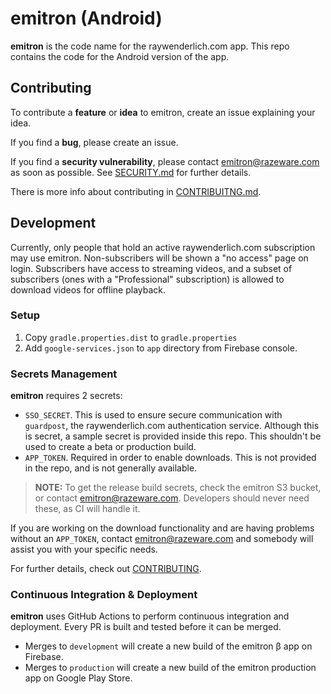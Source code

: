 # emitron (Android)

__emitron__ is the code name for the raywenderlich.com app. This repo contains the code for the Android version of the app.

## Contributing

To contribute a __feature__ or __idea__ to emitron, create an issue explaining your idea.

If you find a __bug__, please create an issue.

If you find a __security vulnerability__, please contact emitron@razeware.com as soon as possible. See [SECURITY.md](SECURITY.md) for further details.

There is more info about contributing in [CONTRIBUITNG.md](CONTRIBUTING.md).

## Development

Currently, only people that hold an active raywenderlich.com subscription may use emitron. Non-subscribers will be shown a "no access" page on login. Subscribers have access to streaming videos, and a subset of subscribers (ones with a "Professional" subscription) is allowed to download videos for offline playback.

### Setup

1. Copy `gradle.properties.dist` to `gradle.properties`
2. Add `google-services.json` to `app` directory from Firebase console.

### Secrets Management

__emitron__ requires 2 secrets:

- `SSO_SECRET`. This is used to ensure secure communication with `guardpost`, the raywenderlich.com authentication service. Although this is secret, a sample secret is provided inside this repo. This shouldn't be used to create a beta or production build.
- `APP_TOKEN`. Required in order to enable downloads. This is not provided in the repo, and is not generally available.

> __NOTE:__ To get the release build secrets, check the emitron S3 bucket, or contact emitron@razeware.com. Developers should never need these, as CI will handle it.

If you are working on the download functionality and are having problems without an `APP_TOKEN`, contact emitron@razeware.com and somebody will assist you with your specific needs.

For further details, check out [CONTRIBUTING](CONTRIBUTING.md).


### Continuous Integration & Deployment

__emitron__ uses GitHub Actions to perform continuous integration and deployment. Every PR is built and tested before it can be merged.

- Merges to `development` will create a new build of the emitron β app on Firebase.
- Merges to `production` will create a new build of the emitron production app on Google Play Store.


